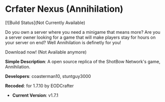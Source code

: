 # Crfater Nexus (Annihilation)
[![Build Status](Not Currently Available)

Do you own a server where you need a minigame that means more? Are you a server owner looking for a game that will make players stay for hours on your server on end? Well Annihilation is definetly for you!

Download now! (Not Available anymore)

 **Simple Description**: A open source replica of the ShotBow Network's game, Annihilation. 

 **Developers**: coasterman10, stuntguy3000
 
 **Recoded**: for 1.7.10 by EODCrafter

* **Current Version**: v1.7.1
